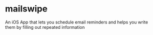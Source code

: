 # mailswipe
An iOS App that lets you schedule email reminders and helps you write them by filling out repeated information
